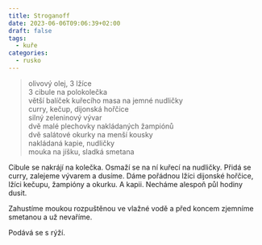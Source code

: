 ```yaml
---
title: Stroganoff
date: 2023-06-06T09:06:39+02:00
draft: false
tags:
  - kuře
categories:
  - rusko
---
```


> olivový olej, 3 lžíce  
> 3 cibule na polokolečka  
> větší balíček kuřecího masa na jemné nudličky  
> curry, kečup, dijonská hořčice  
> silný zeleninový vývar  
> dvě malé plechovky nakládaných žampiónů  
> dvě salátové okurky na menší kousky  
> nakládaná kapie, nudličky  
> mouka na jíšku, sladká smetana  

Cibule se nakrájí na kolečka. Osmaží se na ní kuřecí na nudličky. Přidá se curry, zalejeme vývarem a dusíme.  Dáme pořádnou lžíci dijonské hořčice, lžíci kečupu, žampióny a okurku.  A kapii.  Necháme alespoň půl hodiny dusit.

Zahustíme moukou rozpuštěnou ve vlažné vodě a před koncem zjemníme smetanou
a už nevaříme.

Podává se s rýží.
